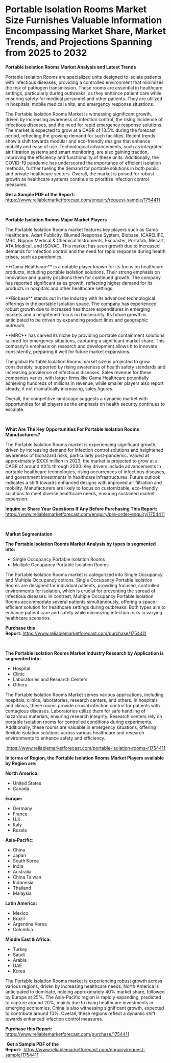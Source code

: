 <p><h1>Portable Isolation Rooms Market Size Furnishes Valuable Information Encompassing Market Share, Market Trends, and Projections Spanning from 2025 to 2032</h1></p><p><strong>Portable Isolation Rooms Market Analysis and Latest Trends</strong></p>
<p><p>Portable Isolation Rooms are specialized units designed to isolate patients with infectious diseases, providing a controlled environment that minimizes the risk of pathogen transmission. These rooms are essential in healthcare settings, particularly during outbreaks, as they enhance patient care while ensuring safety for medical personnel and other patients. They are utilized in hospitals, mobile medical units, and emergency response situations.</p><p>The Portable Isolation Rooms Market is witnessing significant growth, driven by increasing awareness of infection control, the rising incidence of infectious diseases, and the need for rapid emergency response solutions. The market is expected to grow at a CAGR of 13.5% during the forecast period, reflecting the growing demand for such facilities. Recent trends show a shift towards modular and eco-friendly designs that enhance mobility and ease of use. Technological advancements, such as integrated air filtration systems and smart monitoring, are also gaining traction, improving the efficiency and functionality of these units. Additionally, the COVID-19 pandemic has underscored the importance of efficient isolation methods, further fueling the demand for portable solutions in both public and private healthcare sectors. Overall, the market is poised for robust growth as healthcare systems continue to prioritize infection control measures.</p></p>
<p><strong>Get a Sample PDF of the Report:&nbsp;</strong> <a href="https://www.reliablemarketforecast.com/enquiry/request-sample/1754411?utm_campaign=3521&utm_medium=2&utm_source=Github&utm_content=ia&utm_term=13042025&utm_id=portable-isolation-rooms">https://www.reliablemarketforecast.com/enquiry/request-sample/1754411</a></p>
<p>&nbsp;</p>
<p><strong>Portable Isolation Rooms Major Market Players</strong></p>
<p><p>The Portable Isolation Rooms market features key players such as Gama Healthcare, Adart Publicity, Blumed Response System, Biobase, ICARELIFE, MRC, Nippon Medical & Chemical Instruments, Escoaster, Portafab, Mecart, ATA Medical, and ISOVAC. This market has seen growth due to increased demands for infection control and the need for rapid response during health crises, such as pandemics.</p><p>**Gama Healthcare** is a notable player known for its focus on healthcare products, including portable isolation solutions. Their strong emphasis on innovation and quality positions them for continued growth. The company has reported significant sales growth, reflecting higher demand for its products in hospitals and other healthcare settings.</p><p>**Biobase** stands out in the industry with its advanced technological offerings in the portable isolation space. The company has experienced robust growth due to increased healthcare expenditures in emerging markets and a heightened focus on biosecurity. Its future growth is anticipated to be driven by expanding product lines and geographic outreach.</p><p>**MRC** has carved its niche by providing portable containment solutions tailored for emergency situations, capturing a significant market share. This company's emphasis on research and development allows it to innovate consistently, preparing it well for future market expansions.</p><p>The global Portable Isolation Rooms market size is projected to grow considerably, supported by rising awareness of health safety standards and increasing prevalence of infectious diseases. Sales revenue for these companies varies, with larger firms like Gama Healthcare potentially achieving hundreds of millions in revenue, while smaller players also report steady, if not dramatically increasing, sales figures.</p><p>Overall, the competitive landscape suggests a dynamic market with opportunities for all players as the emphasis on health security continues to escalate.</p></p>
<p>&nbsp;</p>
<p><strong>What Are The Key Opportunities For Portable Isolation Rooms Manufacturers?</strong></p>
<p><p>The Portable Isolation Rooms market is experiencing significant growth, driven by increasing demand for infection control solutions and heightened awareness of biohazard risks, particularly post-pandemic. Valued at approximately $XXX million in 2023, the market is projected to grow at a CAGR of around XX% through 2030. Key drivers include advancements in portable healthcare technologies, rising occurrences of infectious diseases, and government investments in healthcare infrastructures. Future outlook indicates a shift towards enhanced designs with improved air filtration and mobility. Manufacturers are likely to focus on customizable, eco-friendly solutions to meet diverse healthcare needs, ensuring sustained market expansion.</p></p>
<p><strong>Inquire or Share Your Questions If Any Before Purchasing This Report:</strong> <a href="https://www.reliablemarketforecast.com/enquiry/pre-order-enquiry/1754411?utm_campaign=3521&utm_medium=2&utm_source=Github&utm_content=ia&utm_term=13042025&utm_id=portable-isolation-rooms">https://www.reliablemarketforecast.com/enquiry/pre-order-enquiry/1754411</a></p>
<p>&nbsp;</p>
<p><strong>Market Segmentation</strong></p>
<p><strong>The Portable Isolation Rooms Market Analysis by types is segmented into:</strong></p>
<p><ul><li>Single Occupancy Portable Isolation Rooms</li><li>Multiple Occupancy Portable Isolation Rooms</li></ul></p>
<p><p>The Portable Isolation Rooms market is categorized into Single Occupancy and Multiple Occupancy options. Single Occupancy Portable Isolation Rooms are designed for individual patients, providing focused, controlled environments for isolation, which is crucial for preventing the spread of infectious diseases. In contrast, Multiple Occupancy Portable Isolation Rooms accommodate several patients simultaneously, offering a space-efficient solution for healthcare settings during outbreaks. Both types aim to enhance patient care and safety while minimizing infection risks in varying healthcare scenarios.</p></p>
<p><strong>Purchase this Report:&nbsp;</strong><a href="https://www.reliablemarketforecast.com/purchase/1754411?utm_campaign=3521&utm_medium=2&utm_source=Github&utm_content=ia&utm_term=13042025&utm_id=portable-isolation-rooms">https://www.reliablemarketforecast.com/purchase/1754411</a></p>
<p>&nbsp;</p>
<p><strong>The Portable Isolation Rooms Market Industry Research by Application is segmented into:</strong></p>
<p><ul><li>Hospital</li><li>Clinic</li><li>Laboratories and Research Centers</li><li>Others</li></ul></p>
<p><p>The Portable Isolation Rooms Market serves various applications, including hospitals, clinics, laboratories, research centers, and others. In hospitals and clinics, these rooms provide crucial infection control for patients with contagious diseases. Laboratories utilize them for safe handling of hazardous materials, ensuring research integrity. Research centers rely on portable isolation rooms for controlled conditions during experiments. Additionally, these rooms are valuable in emergency situations, offering flexible isolation solutions across various healthcare and research environments to enhance safety and efficiency.</p></p>
<p><a href="https://www.reliablemarketforecast.com/portable-isolation-rooms-r1754411?utm_campaign=3521&utm_medium=2&utm_source=Github&utm_content=ia&utm_term=13042025&utm_id=portable-isolation-rooms">&nbsp;https://www.reliablemarketforecast.com/portable-isolation-rooms-r1754411</a></p>
<p><strong>In terms of Region, the Portable Isolation Rooms Market Players available by Region are:</strong></p>
<p>
    <p> <strong> North America: </strong>
        <ul>
            <li>United States</li>
            <li>Canada</li>
        </ul>
        </p> 
    <p> <strong> Europe: </strong>
        <ul>
            <li>Germany</li>
            <li>France</li>
            <li>U.K.</li>
            <li>Italy</li>
            <li>Russia</li>
        </ul>
        </p> 
    <p> <strong> Asia-Pacific: </strong>
        <ul>
            <li>China</li>
            <li>Japan</li>
            <li>South Korea</li>
            <li>India</li>
            <li>Australia</li>
            <li>China Taiwan</li>
            <li>Indonesia</li>
            <li>Thailand</li>
            <li>Malaysia</li>
        </ul>
        </p> 
    <p> <strong> Latin America: </strong>
        <ul>
            <li>Mexico</li>
            <li>Brazil</li>
            <li>Argentina Korea</li>
            <li>Colombia</li>
        </ul>
        </p> 
    <p> <strong> Middle East & Africa: </strong>
        <ul>
            <li>Turkey</li>
            <li>Saudi</li>
            <li>Arabia</li>
            <li>UAE</li>
            <li>Korea</li>
        </ul>
    </p>
    </p>
<p><p>The Portable Isolation Rooms market is experiencing robust growth across various regions, driven by increasing healthcare needs. North America is anticipated to dominate, holding approximately 40% market share, followed by Europe at 25%. The Asia-Pacific region is rapidly expanding, predicted to capture around 20%, mainly due to rising healthcare investments in emerging economies. China is also witnessing significant growth, expected to contribute around 10%. Overall, these regions reflect a dynamic shift towards enhanced infection control measures.</p></p>
<p><strong>Purchase this Report: </strong><a href="https://www.reliablemarketforecast.com/purchase/1754411?utm_campaign=3521&utm_medium=2&utm_source=Github&utm_content=ia&utm_term=13042025&utm_id=portable-isolation-rooms">https://www.reliablemarketforecast.com/purchase/1754411</a></p>
<p>&nbsp;<strong>Get a Sample PDF of the Report:&nbsp;&nbsp;</strong><a href="https://www.reliablemarketforecast.com/enquiry/request-sample/1754411?utm_campaign=3521&utm_medium=2&utm_source=Github&utm_content=ia&utm_term=13042025&utm_id=portable-isolation-rooms">https://www.reliablemarketforecast.com/enquiry/request-sample/1754411</a></p>
<p><strong></strong></p>
<p><p></p><p></p><p></p></p>